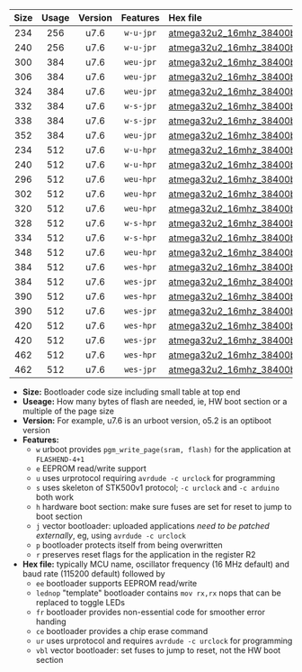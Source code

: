 |Size|Usage|Version|Features|Hex file|
|:-:|:-:|:-:|:-:|:--|
|234|256|u7.6|`w-u-jpr`|[atmega32u2_16mhz_38400bps_ur_vbl.hex](https://raw.githubusercontent.com/stefanrueger/urboot/main//atmega32u2_16mhz_38400bps_ur_vbl.hex)|
|240|256|u7.6|`w-u-jpr`|[atmega32u2_16mhz_38400bps_lednop_ur_vbl.hex](https://raw.githubusercontent.com/stefanrueger/urboot/main//atmega32u2_16mhz_38400bps_lednop_ur_vbl.hex)|
|300|384|u7.6|`weu-jpr`|[atmega32u2_16mhz_38400bps_ee_ur_vbl.hex](https://raw.githubusercontent.com/stefanrueger/urboot/main//atmega32u2_16mhz_38400bps_ee_ur_vbl.hex)|
|306|384|u7.6|`weu-jpr`|[atmega32u2_16mhz_38400bps_ee_lednop_ur_vbl.hex](https://raw.githubusercontent.com/stefanrueger/urboot/main//atmega32u2_16mhz_38400bps_ee_lednop_ur_vbl.hex)|
|324|384|u7.6|`weu-jpr`|[atmega32u2_16mhz_38400bps_ee_lednop_fr_ur_vbl.hex](https://raw.githubusercontent.com/stefanrueger/urboot/main//atmega32u2_16mhz_38400bps_ee_lednop_fr_ur_vbl.hex)|
|332|384|u7.6|`w-s-jpr`|[atmega32u2_16mhz_38400bps_vbl.hex](https://raw.githubusercontent.com/stefanrueger/urboot/main//atmega32u2_16mhz_38400bps_vbl.hex)|
|338|384|u7.6|`w-s-jpr`|[atmega32u2_16mhz_38400bps_lednop_vbl.hex](https://raw.githubusercontent.com/stefanrueger/urboot/main//atmega32u2_16mhz_38400bps_lednop_vbl.hex)|
|352|384|u7.6|`weu-jpr`|[atmega32u2_16mhz_38400bps_ee_lednop_fr_ce_ur_vbl.hex](https://raw.githubusercontent.com/stefanrueger/urboot/main//atmega32u2_16mhz_38400bps_ee_lednop_fr_ce_ur_vbl.hex)|
|234|512|u7.6|`w-u-hpr`|[atmega32u2_16mhz_38400bps_ur.hex](https://raw.githubusercontent.com/stefanrueger/urboot/main//atmega32u2_16mhz_38400bps_ur.hex)|
|240|512|u7.6|`w-u-hpr`|[atmega32u2_16mhz_38400bps_lednop_ur.hex](https://raw.githubusercontent.com/stefanrueger/urboot/main//atmega32u2_16mhz_38400bps_lednop_ur.hex)|
|296|512|u7.6|`weu-hpr`|[atmega32u2_16mhz_38400bps_ee_ur.hex](https://raw.githubusercontent.com/stefanrueger/urboot/main//atmega32u2_16mhz_38400bps_ee_ur.hex)|
|302|512|u7.6|`weu-hpr`|[atmega32u2_16mhz_38400bps_ee_lednop_ur.hex](https://raw.githubusercontent.com/stefanrueger/urboot/main//atmega32u2_16mhz_38400bps_ee_lednop_ur.hex)|
|320|512|u7.6|`weu-hpr`|[atmega32u2_16mhz_38400bps_ee_lednop_fr_ur.hex](https://raw.githubusercontent.com/stefanrueger/urboot/main//atmega32u2_16mhz_38400bps_ee_lednop_fr_ur.hex)|
|328|512|u7.6|`w-s-hpr`|[atmega32u2_16mhz_38400bps.hex](https://raw.githubusercontent.com/stefanrueger/urboot/main//atmega32u2_16mhz_38400bps.hex)|
|334|512|u7.6|`w-s-hpr`|[atmega32u2_16mhz_38400bps_lednop.hex](https://raw.githubusercontent.com/stefanrueger/urboot/main//atmega32u2_16mhz_38400bps_lednop.hex)|
|348|512|u7.6|`weu-hpr`|[atmega32u2_16mhz_38400bps_ee_lednop_fr_ce_ur.hex](https://raw.githubusercontent.com/stefanrueger/urboot/main//atmega32u2_16mhz_38400bps_ee_lednop_fr_ce_ur.hex)|
|384|512|u7.6|`wes-hpr`|[atmega32u2_16mhz_38400bps_ee.hex](https://raw.githubusercontent.com/stefanrueger/urboot/main//atmega32u2_16mhz_38400bps_ee.hex)|
|384|512|u7.6|`wes-jpr`|[atmega32u2_16mhz_38400bps_ee_vbl.hex](https://raw.githubusercontent.com/stefanrueger/urboot/main//atmega32u2_16mhz_38400bps_ee_vbl.hex)|
|390|512|u7.6|`wes-hpr`|[atmega32u2_16mhz_38400bps_ee_lednop.hex](https://raw.githubusercontent.com/stefanrueger/urboot/main//atmega32u2_16mhz_38400bps_ee_lednop.hex)|
|390|512|u7.6|`wes-jpr`|[atmega32u2_16mhz_38400bps_ee_lednop_vbl.hex](https://raw.githubusercontent.com/stefanrueger/urboot/main//atmega32u2_16mhz_38400bps_ee_lednop_vbl.hex)|
|420|512|u7.6|`wes-hpr`|[atmega32u2_16mhz_38400bps_ee_lednop_fr.hex](https://raw.githubusercontent.com/stefanrueger/urboot/main//atmega32u2_16mhz_38400bps_ee_lednop_fr.hex)|
|420|512|u7.6|`wes-jpr`|[atmega32u2_16mhz_38400bps_ee_lednop_fr_vbl.hex](https://raw.githubusercontent.com/stefanrueger/urboot/main//atmega32u2_16mhz_38400bps_ee_lednop_fr_vbl.hex)|
|462|512|u7.6|`wes-hpr`|[atmega32u2_16mhz_38400bps_ee_lednop_fr_ce.hex](https://raw.githubusercontent.com/stefanrueger/urboot/main//atmega32u2_16mhz_38400bps_ee_lednop_fr_ce.hex)|
|462|512|u7.6|`wes-jpr`|[atmega32u2_16mhz_38400bps_ee_lednop_fr_ce_vbl.hex](https://raw.githubusercontent.com/stefanrueger/urboot/main//atmega32u2_16mhz_38400bps_ee_lednop_fr_ce_vbl.hex)|

- **Size:** Bootloader code size including small table at top end
- **Useage:** How many bytes of flash are needed, ie, HW boot section or a multiple of the page size
- **Version:** For example, u7.6 is an urboot version, o5.2 is an optiboot version
- **Features:**
  + `w` urboot provides `pgm_write_page(sram, flash)` for the application at `FLASHEND-4+1`
  + `e` EEPROM read/write support
  + `u` uses urprotocol requiring `avrdude -c urclock` for programming
  + `s` uses skeleton of STK500v1 protocol; `-c urclock` and `-c arduino` both work
  + `h` hardware boot section: make sure fuses are set for reset to jump to boot section
  + `j` vector bootloader: uploaded applications *need to be patched externally*, eg, using `avrdude -c urclock`
  + `p` bootloader protects itself from being overwritten
  + `r` preserves reset flags for the application in the register R2
- **Hex file:** typically MCU name, oscillator frequency (16 MHz default) and baud rate (115200 default) followed by
  + `ee` bootloader supports EEPROM read/write
  + `lednop` "template" bootloader contains `mov rx,rx` nops that can be replaced to toggle LEDs
  + `fr` bootloader provides non-essential code for smoother error handing
  + `ce` bootloader provides a chip erase command
  + `ur` uses urprotocol and requires `avrdude -c urclock` for programming
  + `vbl` vector bootloader: set fuses to jump to reset, not the HW boot section
